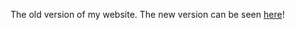 The old version of my website. The new version can be seen [here](https://github.com/lermatroid/site)!

